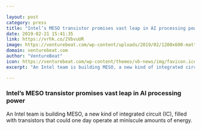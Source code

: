 ```yaml
---

layout: post
category: press
title: "Intel’s MESO transistor promises vast leap in AI processing power"
date: 2019-02-21 15:41:35
link: https://vrhk.co/2VbvuUR
image: https://venturebeat.com/wp-content/uploads/2019/02/1200x600-matt2.png?w=1200&strip=all
domain: venturebeat.com
author: "VentureBeat"
icon: https://venturebeat.com/wp-content/themes/vb-news/img/favicon.ico
excerpt: "An Intel team is building MESO, a new kind of integrated circuit (IC), filled with transistors that could one day operate at miniscule amounts of energy."

---
```


### Intel’s MESO transistor promises vast leap in AI processing power

An Intel team is building MESO, a new kind of integrated circuit (IC), filled with transistors that could one day operate at miniscule amounts of energy.